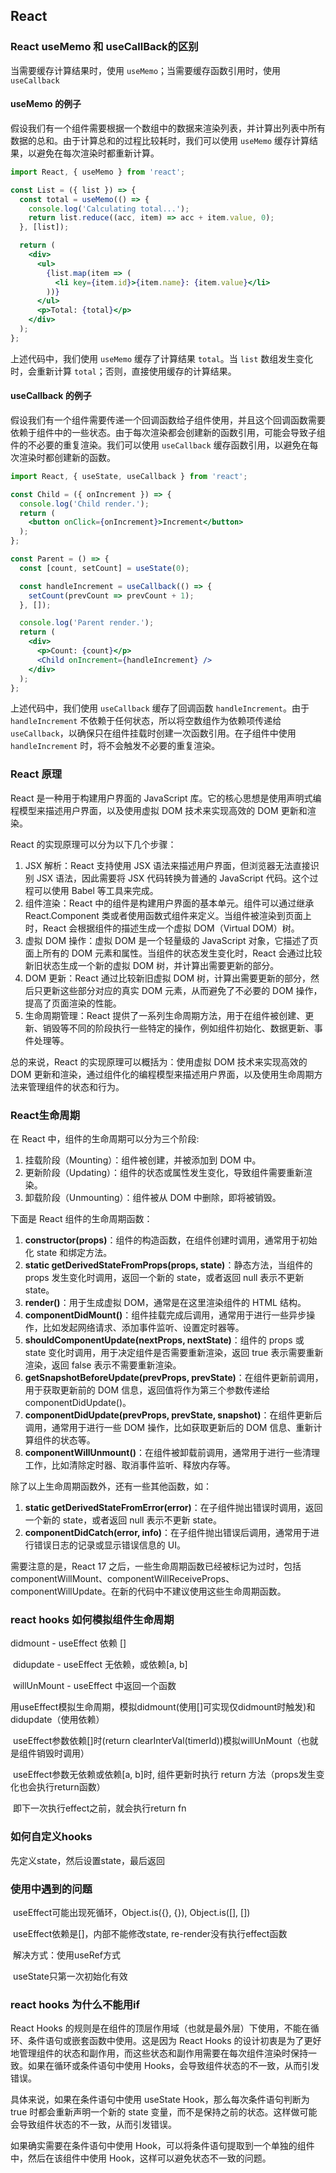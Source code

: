 ## React

### React useMemo 和 useCallBack的区别

当需要缓存计算结果时，使用 `useMemo`；当需要缓存函数引用时，使用 `useCallback`

#### useMemo 的例子

假设我们有一个组件需要根据一个数组中的数据来渲染列表，并计算出列表中所有数据的总和。由于计算总和的过程比较耗时，我们可以使用 `useMemo` 缓存计算结果，以避免在每次渲染时都重新计算。

```jsx
import React, { useMemo } from 'react';

const List = ({ list }) => {
  const total = useMemo(() => {
    console.log('Calculating total...');
    return list.reduce((acc, item) => acc + item.value, 0);
  }, [list]);

  return (
    <div>
      <ul>
        {list.map(item => (
          <li key={item.id}>{item.name}: {item.value}</li>
        ))}
      </ul>
      <p>Total: {total}</p>
    </div>
  );
};
```

上述代码中，我们使用 `useMemo` 缓存了计算结果 `total`。当 `list` 数组发生变化时，会重新计算 `total`；否则，直接使用缓存的计算结果。

#### useCallback 的例子

假设我们有一个组件需要传递一个回调函数给子组件使用，并且这个回调函数需要依赖于组件中的一些状态。由于每次渲染都会创建新的函数引用，可能会导致子组件的不必要的重复渲染。我们可以使用 `useCallback` 缓存函数引用，以避免在每次渲染时都创建新的函数。

```jsx
import React, { useState, useCallback } from 'react';

const Child = ({ onIncrement }) => {
  console.log('Child render.');
  return (
    <button onClick={onIncrement}>Increment</button>
  );
};

const Parent = () => {
  const [count, setCount] = useState(0);

  const handleIncrement = useCallback(() => {
    setCount(prevCount => prevCount + 1);
  }, []);

  console.log('Parent render.');
  return (
    <div>
      <p>Count: {count}</p>
      <Child onIncrement={handleIncrement} />
    </div>
  );
};
```

上述代码中，我们使用 `useCallback` 缓存了回调函数 `handleIncrement`。由于 `handleIncrement` 不依赖于任何状态，所以将空数组作为依赖项传递给 `useCallback`，以确保只在组件挂载时创建一次函数引用。在子组件中使用 `handleIncrement` 时，将不会触发不必要的重复渲染。

### React 原理

React 是一种用于构建用户界面的 JavaScript 库。它的核心思想是使用声明式编程模型来描述用户界面，以及使用虚拟 DOM 技术来实现高效的 DOM 更新和渲染。

React 的实现原理可以分为以下几个步骤：

1. JSX 解析：React 支持使用 JSX 语法来描述用户界面，但浏览器无法直接识别 JSX 语法，因此需要将 JSX 代码转换为普通的 JavaScript 代码。这个过程可以使用 Babel 等工具来完成。
2. 组件渲染：React 中的组件是构建用户界面的基本单元。组件可以通过继承 React.Component 类或者使用函数式组件来定义。当组件被渲染到页面上时，React 会根据组件的描述生成一个虚拟 DOM（Virtual DOM）树。
3. 虚拟 DOM 操作：虚拟 DOM 是一个轻量级的 JavaScript 对象，它描述了页面上所有的 DOM 元素和属性。当组件的状态发生变化时，React 会通过比较新旧状态生成一个新的虚拟 DOM 树，并计算出需要更新的部分。
4. DOM 更新：React 通过比较新旧虚拟 DOM 树，计算出需要更新的部分，然后只更新这些部分对应的真实 DOM 元素，从而避免了不必要的 DOM 操作，提高了页面渲染的性能。
5. 生命周期管理：React 提供了一系列生命周期方法，用于在组件被创建、更新、销毁等不同的阶段执行一些特定的操作，例如组件初始化、数据更新、事件处理等。

总的来说，React 的实现原理可以概括为：使用虚拟 DOM 技术来实现高效的 DOM 更新和渲染，通过组件化的编程模型来描述用户界面，以及使用生命周期方法来管理组件的状态和行为。

### React生命周期

在 React 中，组件的生命周期可以分为三个阶段:

1. 挂载阶段（Mounting）：组件被创建，并被添加到 DOM 中。
2. 更新阶段（Updating）：组件的状态或属性发生变化，导致组件需要重新渲染。
3. 卸载阶段（Unmounting）：组件被从 DOM 中删除，即将被销毁。

下面是 React 组件的生命周期函数：

1. **constructor(props)**：组件的构造函数，在组件创建时调用，通常用于初始化 state 和绑定方法。
2. **static getDerivedStateFromProps(props, state)**：静态方法，当组件的 props 发生变化时调用，返回一个新的 state，或者返回 null 表示不更新 state。
3. **render()**：用于生成虚拟 DOM，通常是在这里渲染组件的 HTML 结构。
4. **componentDidMount()**：组件挂载完成后调用，通常用于进行一些异步操作，比如发起网络请求、添加事件监听、设置定时器等。
5. **shouldComponentUpdate(nextProps, nextState)**：组件的 props 或 state 变化时调用，用于决定组件是否需要重新渲染，返回 true 表示需要重新渲染，返回 false 表示不需要重新渲染。
6. **getSnapshotBeforeUpdate(prevProps, prevState)**：在组件更新前调用，用于获取更新前的 DOM 信息，返回值将作为第三个参数传递给 componentDidUpdate()。
7. **componentDidUpdate(prevProps, prevState, snapshot)**：在组件更新后调用，通常用于进行一些 DOM 操作，比如获取更新后的 DOM 信息、重新计算组件的状态等。
8. **componentWillUnmount()**：在组件被卸载前调用，通常用于进行一些清理工作，比如清除定时器、取消事件监听、释放内存等。

除了以上生命周期函数外，还有一些其他函数，如：

1. **static getDerivedStateFromError(error)**：在子组件抛出错误时调用，返回一个新的 state，或者返回 null 表示不更新 state。
2. **componentDidCatch(error, info)**：在子组件抛出错误后调用，通常用于进行错误日志的记录或显示错误信息的 UI。

需要注意的是，React 17 之后，一些生命周期函数已经被标记为过时，包括 componentWillMount、componentWillReceiveProps、componentWillUpdate。在新的代码中不建议使用这些生命周期函数。

### react hooks 如何模拟组件生命周期

didmount - useEffect 依赖 []

​	didupdate - useEffect 无依赖，或依赖[a, b]

​	willUnMount - useEffect 中返回一个函数

​		用useEffect模拟生命周期，模拟didmount(使用[]可实现仅didmount时触发)和didupdate（使用依赖）

​		useEffect参数依赖[]时(return clearInterVal(timerId))模拟willUnMount（也就是组件销毁时调用）

​		useEffect参数无依赖或依赖[a, b]时, 组件更新时执行 return 方法（props发生变化也会执行return函数）

​			即下一次执行effect之前，就会执行return fn

### 如何自定义hooks

先定义state，然后设置state，最后返回

### 使用中遇到的问题

​	useEffect可能出现死循环，Object.is({}, {}), Object.is([], [])

​	useEffect依赖是[]，内部不能修改state, re-render没有执行effect函数

​		解决方式：使用useRef方式

​	useState只第一次初始化有效

### react hooks 为什么不能用if

React Hooks 的规则是在组件的顶层作用域（也就是最外层）下使用，不能在循环、条件语句或嵌套函数中使用。这是因为 React Hooks 的设计初衷是为了更好地管理组件的状态和副作用，而这些状态和副作用需要在每次组件渲染时保持一致。如果在循环或条件语句中使用 Hooks，会导致组件状态的不一致，从而引发错误。

具体来说，如果在条件语句中使用 useState Hook，那么每次条件语句判断为 true 时都会重新声明一个新的 state 变量，而不是保持之前的状态。这样做可能会导致组件状态的不一致，从而引发错误。

如果确实需要在条件语句中使用 Hook，可以将条件语句提取到一个单独的组件中，然后在该组件中使用 Hook，这样可以避免状态不一致的问题。

